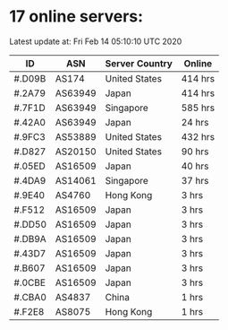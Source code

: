 # 17 online servers:

Latest update at: Fri Feb 14 05:10:10 UTC 2020

| ID | ASN | Server Country | Online |
| -- | --- | -------------- | ------ |
| #.D09B | AS174 | United States | 414 hrs |
| #.2A79 | AS63949 | Japan | 414 hrs |
| #.7F1D | AS63949 | Singapore | 585 hrs |
| #.42A0 | AS63949 | Japan | 24 hrs |
| #.9FC3 | AS53889 | United States | 432 hrs |
| #.D827 | AS20150 | United States | 90 hrs |
| #.05ED | AS16509 | Japan | 40 hrs |
| #.4DA9 | AS14061 | Singapore | 37 hrs |
| #.9E40 | AS4760 | Hong Kong | 3 hrs |
| #.F512 | AS16509 | Japan | 3 hrs |
| #.DD50 | AS16509 | Japan | 3 hrs |
| #.DB9A | AS16509 | Japan | 3 hrs |
| #.43D7 | AS16509 | Japan | 3 hrs |
| #.B607 | AS16509 | Japan | 3 hrs |
| #.0CBE | AS16509 | Japan | 3 hrs |
| #.CBA0 | AS4837 | China | 1 hrs |
| #.F2E8 | AS8075 | Hong Kong | 1 hrs |

